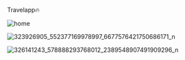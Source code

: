 Travelapp🔥

![home](https://user-images.githubusercontent.com/116844249/215179586-e2ff962f-8bec-4c3f-92bd-6d164b25b2aa.png)

![323926905_552377169978997_6677576421750686171_n](https://user-images.githubusercontent.com/116844249/215179593-11f2ebcd-ae63-4305-ab4e-fa6c6216e80e.png)

![326141243_578888293768012_2389548907491909296_n](https://user-images.githubusercontent.com/116844249/215179595-39f08797-e099-43f1-a540-a9fdb4ca2a79.png)
